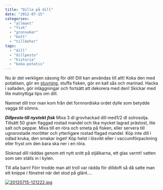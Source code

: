 ```yaml
---
title: "Dille på dill"
date: "2012-07-15"
categories: 
  - "allmant"
  - "fisk"
  - "gronsaker"
  - "kott"
  - "tillbehor"
tags: 
  - "dill"
  - "dillpesto"
  - "historia"
  - "koka-potatis"
---
```


Nu är det verkligen säsong för dill! Dill kan användas till allt! Koka den med potatisen, gör en [stuvning](http://import.local/2012/03/26/dillstuvad-potatis-lax/), stuffa fisken, gör en kall sås och marinad. Hacka i salladen, gör inläggningar och fortsätt att dekorera med den! Skickar med lite matnyttiga tips om dill.

Namnet dill tror man kom från det fornnordiska ordet dylle som betydde vagga till sömns.

**_Dillpesto till nystekt fisk_** Mixa 3 dl grovhackad dill med1/2 dl solrosolja. Tillsätt 50 gram flaggad rostad mandel och lika mycket lagrad prästost, lite salt och peppar. Mixa till en röra och smeta på fisken, eller servera till ugnsrostade morötter och ytterligare rostad flagad mandel. Köp inte dill i odlad kruka, den smakar inget! Köp helst i lösvikt eller i vaccumförpackning eller fryst om den bara ska ner i en röra.

Sloknad dill räddas genom ett nytt snitt på stjälkarna, ett glas varmt! vatten som sen ställs in i kylen.

Till alla barn! Förr trodde man att troll var rädda för dilldoft så då satte man ett knippe i fönstret när det stod på glänt....

[![20120715-121222.jpg](images/20120715-121222.jpg)](http://import.local/wp-content/uploads/2012/07/20120715-121222.jpg)
